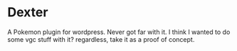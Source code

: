 # Dexter
A Pokemon plugin for wordpress. Never got far with it. I think I wanted to do some vgc stuff with it? regardless, take it as a proof of concept.
